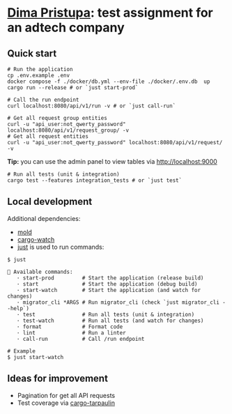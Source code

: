 # [Dima Pristupa](https://dima.pristupa.dev/): test assignment for an adtech company

## Quick start

```shell
# Run the application
cp .env.example .env 
docker compose -f ./docker/db.yml --env-file ./docker/.env.db  up
cargo run --release # or `just start-prod`

# Call the run endpoint
curl localhost:8080/api/v1/run -v # or `just call-run`

# Get all request group entities
curl -u "api_user:not_qwerty_password" localhost:8080/api/v1/request_group/ -v
# Get all request entities
curl -u "api_user:not_qwerty_password" localhost:8080/api/v1/request/ -v
```
**Tip:** you can use the admin panel to view tables via [http://localhost:9000](http://localhost:9000/?mysql=db&username=user&db=database&mysql=db&mysql=db)

```shell
# Run all tests (unit & integration)
cargo test --features integration_tests # or `just test`
```

## Local development

Additional dependencies:
- [mold](https://github.com/rui314/mold) 
- [cargo-watch](https://github.com/watchexec/cargo-watch)
- [just](https://github.com/casey/just) is used to run commands: 

```
$ just

🔧 Available commands:
   · start-prod         # Start the application (release build)
   · start              # Start the application (debug build)
   · start-watch        # Start the application (and watch for changes)
   · migrator_cli *ARGS # Run migrator_cli (check `just migrator_cli --help`)
   · test               # Run all tests (unit & integration)
   · test-watch         # Run all tests (and watch for changes)
   · format             # Format code
   · lint               # Run a linter
   · call-run           # Call /run endpoint

# Example
$ just start-watch
```

## Ideas for improvement

- Pagination for get all API requests
- Test coverage via [cargo-tarpaulin](https://crates.io/crates/cargo-tarpaulin)
